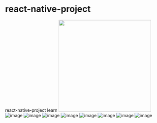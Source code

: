 # react-native-project
react-native-project learn
<img src="https://raw.githubusercontent.com/kix2204/images/master/introduce/react-native/react-native-index.png" width=300/>
![image](https://github.com/kix2204/images/blob/master/introduce/react-native/react-native-stopwatch.png?raw=true)
![image](https://github.com/kix2204/images/blob/master/introduce/react-native/react-native-tabbar.png?raw=true)
![image](https://github.com/kix2204/images/blob/master/introduce/react-native/react-native-adjustprogress.png?raw=true)
![image](https://github.com/kix2204/images/blob/master/introduce/react-native/react-native-datepicker.png?raw=true)
![image](https://github.com/kix2204/images/blob/master/introduce/react-native/react-native-changetime.png?raw=true)
![image](https://github.com/kix2204/images/blob/master/introduce/react-native/react-native-getlocation.png?raw=true)
![image](https://github.com/kix2204/images/blob/master/introduce/react-native/react-native-webview.png?raw=true)
![image](https://github.com/kix2204/images/blob/master/introduce/react-native/react-native-diarylist.png?raw=true)
